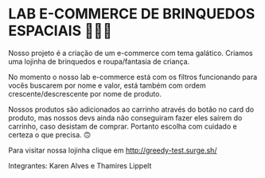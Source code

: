 # LAB E-COMMERCE DE BRINQUEDOS ESPACIAIS 🚀🚀🚀 

Nosso projeto é a criação de um e-commerce com tema galático. Criamos uma lojinha de brinquedos e roupa/fantasia de criança.

No momento o nosso lab e-commerce está com os filtros funcionando para vocês buscarem por nome e valor, está também com ordem crescente/descrescente por nome de produto.

Nossos produtos são adicionados ao carrinho através do botão no card do produto, mas nossos devs ainda não conseguiram fazer eles saírem do carrinho, caso desistam de comprar. Portanto escolha com cuidado e certeza o que precisa. 🙃

Para visitar nossa lojinha clique em http://greedy-test.surge.sh/

Integrantes: Karen Alves e Thamires Lippelt
